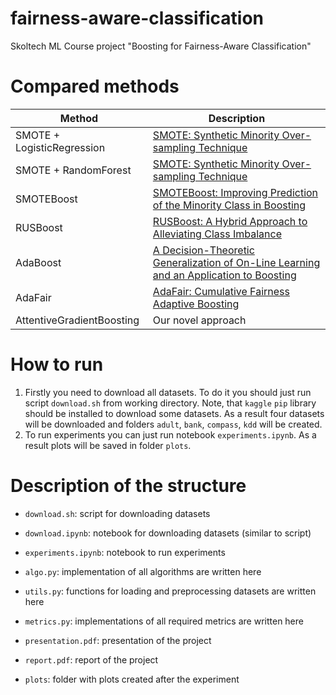 # fairness-aware-classification
Skoltech ML Course project "Boosting for Fairness-Aware Classification"

# Compared methods

| Method  | Description |
| ------------- | ------------- |
| SMOTE + LogisticRegression  | [SMOTE: Synthetic Minority Over-sampling Technique](https://arxiv.org/abs/1106.1813) |
| SMOTE + RandomForest | [SMOTE: Synthetic Minority Over-sampling Technique](https://arxiv.org/abs/1106.1813) |
| SMOTEBoost  | [SMOTEBoost: Improving Prediction of the Minority Class in Boosting](https://link.springer.com/chapter/10.1007/978-3-540-39804-2_12)  |
| RUSBoost  | [RUSBoost: A Hybrid Approach to Alleviating Class Imbalance](https://ieeexplore.ieee.org/document/5299216)  |
| AdaBoost  | [A Decision-Theoretic Generalization of On-Line Learning and an Application to Boosting](https://www.sciencedirect.com/science/article/pii/S002200009791504X)  |
| AdaFair  | [AdaFair: Cumulative Fairness Adaptive Boosting](https://arxiv.org/abs/1909.08982)  |
| AttentiveGradientBoosting | Our novel approach |

# How to run

1. Firstly you need to download all datasets. To do it you should just run script `download.sh` from working directory. Note, that `kaggle` `pip` library should be installed to download some datasets. As a result four datasets will be downloaded and folders `adult`, `bank`, `compass`, `kdd` will be created.
2. To run experiments you can just run notebook `experiments.ipynb`. As a result plots will be saved in folder `plots`.

# Description of the structure

- `download.sh`: script for downloading datasets
- `download.ipynb`: notebook for downloading datasets (similar to script)
- `experiments.ipynb`: notebook to run experiments
- `algo.py`: implementation of all algorithms are written here
- `utils.py`: functions for loading and preprocessing datasets are written here
- `metrics.py`: implementations of all required metrics are written here

- `presentation.pdf`: presentation of the project
- `report.pdf`: report of the project
- `plots`: folder with plots created after the experiment
